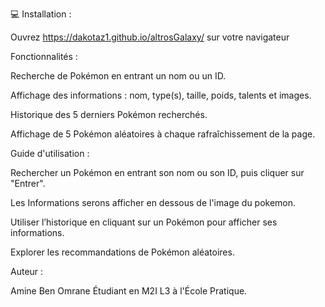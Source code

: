 💻 Installation :

Ouvrez https://dakotaz1.github.io/altrosGalaxy/ sur votre navigateur

Fonctionnalités :

Recherche de Pokémon en entrant un nom ou un ID.

Affichage des informations : nom, type(s), taille, poids, talents et images.

Historique des 5 derniers Pokémon recherchés.

Affichage de 5 Pokémon aléatoires à chaque rafraîchissement de la page.

Guide d'utilisation :

Rechercher un Pokémon en entrant son nom ou son ID, puis cliquer sur "Entrer".

Les Informations serons afficher en dessous de l'image du pokemon.

Utiliser l’historique en cliquant sur un Pokémon pour afficher ses informations.

Explorer les recommandations de Pokémon aléatoires.

Auteur :

Amine Ben Omrane Étudiant en M2I L3 à l'École Pratique.


